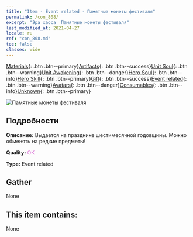 ```yaml
---
title: "Item - Event related - Памятные монеты фестиваля"
permalink: /con_808/
excerpt: "Эра хаоса  Памятные монеты фестиваля"
last_modified_at: 2021-04-27
locale: ru
ref: "con_808.md"
toc: false
classes: wide
---
```

 [Materials](/ItemsRU/){: .btn .btn--primary}[Artifacts](/ItemsRU/Artifacts/){: .btn .btn--success}[Unit Soul](/ItemsRU/UnitSoul/){: .btn .btn--warning}[Unit Awakening](/ItemsRU/UnitAwakening/){: .btn .btn--danger}[Hero Soul](/ItemsRU/HeroSoul/){: .btn .btn--info}[Hero Skill](/ItemsRU/HeroSkill/){: .btn .btn--primary}[Gift](/ItemsRU/Gift/){: .btn .btn--success}[Event related](/ItemsRU/Events/){: .btn .btn--warning}[Avatars](/ItemsRU/Avatars/){: .btn .btn--danger}[Consumables](/ItemsRU/Consumables/){: .btn .btn--info}[Unknown](/ItemsRU/Unknown/){: .btn .btn--primary}

 ![Памятные монеты фестиваля](/images/t/i_3066.png)

## Подробности
 **Описание:** Выдается на празднике шестимесячной годовщины. Можно обменять на редкие предметы!

 **Quality:** <span style="color: #DA70D6">OK</span>

 **Type:** Event related

## Gather

  None

## This item contains:

  None

